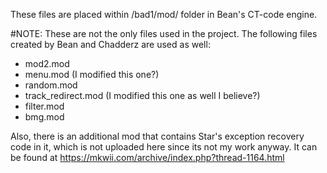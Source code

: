These files are placed within /bad1/mod/ folder in Bean's CT-code engine.

#NOTE: 
These are not the only files used in the project. The following files created by
Bean and Chadderz are used as well:

* mod2.mod
* menu.mod (I modified this one?)
* random.mod
* track_redirect.mod (I modified this one as well I believe?)
* filter.mod
* bmg.mod

Also, there is an additional mod that contains Star's exception recovery code in it,
which is not uploaded here since its not my work anyway. It can be found at https://mkwii.com/archive/index.php?thread-1164.html

